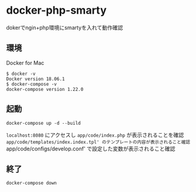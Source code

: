 # docker-php-smarty
dokerでngin+php環境にsmartyを入れて動作確認

## 環境
Docker for Mac
```
$ docker -v
Docker version 18.06.1
$ docker-compose -v
docker-compose version 1.22.0
```



## 起動
```
docker-compose up -d --build
```

`localhost:8080` にアクセスし
`app/code/index.php` が表示されることを確認
`app/code/templates/index.index.tpl' のテンプレートの内容が表示されること確認
`app/code/configs/develop.conf' で設定した変数が表示されること確認

## 終了
```
docker-compose down
```





